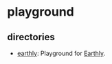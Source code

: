 # playground

## directories

- [earthly](./earthly): Playground for [Earthly](https://docs.earthly.dev).

